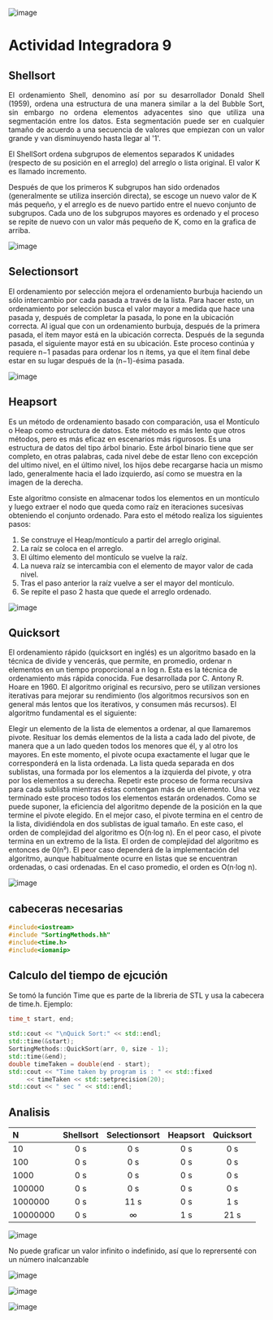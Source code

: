 ![image](https://user-images.githubusercontent.com/6539267/65068603-ce5dd880-d93d-11e9-9d11-0a0033b192d9.png)


# Actividad Integradora 9 

## Shellsort

<p align="justify">
El ordenamiento Shell, denomino así por su desarrollador Donald Shell (1959), ordena una estructura de una manera similar a la del Bubble Sort, sin embargo no ordena elementos adyacentes sino que utiliza una segmentación entre los datos. Esta segmentación puede ser en cualquier tamaño de acuerdo a una secuencia de valores que empiezan con un valor grande y van disminuyendo hasta llegar al '1'.

El ShellSort ordena subgrupos de elementos separados K unidades (respecto de su posición en el arreglo) del arreglo o lista original. El valor K es llamado incremento.

Después de que los primeros K subgrupos han sido ordenados (generalmente se utiliza inserción directa), se escoge un nuevo valor de K más pequeño, y el arreglo es de nuevo partido entre el nuevo conjunto de subgrupos. Cada uno de los subgrupos mayores es ordenado y el proceso se repite de nuevo con un valor más pequeño de K, como en la grafica de arriba.
<p>

![image](https://user-images.githubusercontent.com/6539267/65117231-95a21b80-d99e-11e9-8498-e8389520c19f.png)

## Selectionsort

<p aling="justify">
El ordenamiento por selección mejora el ordenamiento burbuja haciendo un sólo intercambio por cada pasada a través de la lista. Para hacer esto, un ordenamiento por selección busca el valor mayor a medida que hace una pasada y, después de completar la pasada, lo pone en la ubicación correcta. Al igual que con un ordenamiento burbuja, después de la primera pasada, el ítem mayor está en la ubicación correcta. Después de la segunda pasada, el siguiente mayor está en su ubicación. Este proceso continúa y requiere n−1 pasadas para ordenar los n ítems, ya que el ítem final debe estar en su lugar después de la (n−1)-ésima pasada.
<p>

![image](https://user-images.githubusercontent.com/6539267/65117993-6c35bf80-d99f-11e9-8f53-e178c7d23752.png)

## Heapsort
<p aling="justify">
Es un método de ordenamiento basado con comparación, usa el Montículo o Heap como estructura de datos. Este método es más lento que otros métodos, pero es más eficaz en escenarios más rigurosos. Es una estructura de datos del tipo árbol binario. Este árbol binario tiene que ser completo, en otras palabras, cada nivel debe de estar lleno con excepción del ultimo nivel, en el último nivel, los hijos debe recargarse hacia un mismo lado, generalmente hacia el lado izquierdo, así como se muestra en la imagen de la derecha.
 
Este algoritmo consiste en almacenar todos los elementos en un montículo y luego extraer el nodo que queda como raíz en iteraciones sucesivas obteniendo el conjunto ordenado. Para esto el método realiza los siguientes pasos:

1.    Se construye el Heap/montículo a partir del arreglo original.
2.    La raíz se coloca en el arreglo.
3.    El último elemento del montículo se vuelve la raíz.
4.    La nueva raíz se intercambia con el elemento de mayor valor de cada nivel.
5.    Tras el paso anterior la raíz vuelve a ser el mayor del montículo.
6.    Se repite el paso 2 hasta que quede el arreglo ordenado.
<p>
 
![image](https://user-images.githubusercontent.com/6539267/65119454-1bbf6180-d9a1-11e9-889d-191d6f77164c.png)

## Quicksort

<p aling="justify">
El ordenamiento rápido (quicksort en inglés) es un algoritmo basado en la técnica de divide y vencerás, que permite, en promedio, ordenar n elementos en un tiempo proporcional a n log n. Esta es la técnica de ordenamiento más rápida conocida. Fue desarrollada por C. Antony R. Hoare en 1960. El algoritmo original es recursivo, pero se utilizan versiones iterativas para mejorar su rendimiento (los algoritmos recursivos son en general más lentos que los iterativos, y consumen más recursos).
El algoritmo fundamental es el siguiente:

Elegir un elemento de la lista de elementos a ordenar, al que llamaremos pivote.
Resituar los demás elementos de la lista a cada lado del pivote, de manera que a un lado queden todos los menores que él, y al otro los mayores. En este momento, el pivote ocupa exactamente el lugar que le corresponderá en la lista ordenada.
La lista queda separada en dos sublistas, una formada por los elementos a la izquierda del pivote, y otra por los elementos a su derecha.
Repetir este proceso de forma recursiva para cada sublista mientras éstas contengan más de un elemento. Una vez terminado este proceso todos los elementos estarán ordenados. Como se puede suponer, la eficiencia del algoritmo depende de la posición en la que termine el pivote elegido.
En el mejor caso, el pivote termina en el centro de la lista, dividiéndola en dos sublistas de igual tamaño. En este caso, el orden de complejidad del algoritmo es O(n·log n).
En el peor caso, el pivote termina en un extremo de la lista. El orden de complejidad del algoritmo es entonces de 0(n²). El peor caso dependerá de la implementación del algoritmo, aunque habitualmente ocurre en listas que se encuentran ordenadas, o casi ordenadas.
En el caso promedio, el orden es O(n·log n).
<p>

![image](https://user-images.githubusercontent.com/6539267/65119961-c5065780-d9a1-11e9-8e44-bafef5f1857c.png)

## cabeceras necesarias
```c++
#include<iostream>
#include "SortingMethods.hh"
#include<time.h>
#include<iomanip>
```

## Calculo del tiempo de ejcución

Se tomó la función Time que es parte de la libreria de STL y usa la cabecera de time.h.
Ejemplo:
```c++
time_t start, end;
 
std::cout << "\nQuick Sort:" << std::endl;
std::time(&start);
SortingMethods::QuickSort(arr, 0, size - 1);
std::time(&end); 
double timeTaken = double(end - start); 
std::cout << "Time taken by program is : " << std::fixed 
     << timeTaken << std::setprecision(20);
std::cout << " sec " << std::endl;
```

## Analisis

|N|Shellsort| Selectionsort|Heapsort| Quicksort|
| :--- | :---: | :---: | :---: | :---: |
|10     | 0 s | 0 s | 0 s |  0 s|
|100     | 0 s | 0 s | 0 s | 0 s |
|1000    | 0 s | 0 s | 0 s | 0 s |
|100000  | 0 s | 0 s | 0 s | 0 s |
|1000000 | 0 s | 11 s | 0 s  | 1 s |
|10000000 | 0 s | ∞ | 1 s | 21 s |


![image](https://user-images.githubusercontent.com/6539267/65085982-f6146700-d964-11e9-8afc-d465623352e6.png)

No puede graficar un valor infinito o indefinido, así que lo reprersenté con un número inalcanzable

![image](https://user-images.githubusercontent.com/6539267/65085929-bf3e5100-d964-11e9-8815-f285468ddac3.png)


![image](https://user-images.githubusercontent.com/6539267/65085820-64a4f500-d964-11e9-873f-f20629bfddaf.png)


![image](https://user-images.githubusercontent.com/6539267/65085765-2576a400-d964-11e9-991e-542491a91b0e.png)

